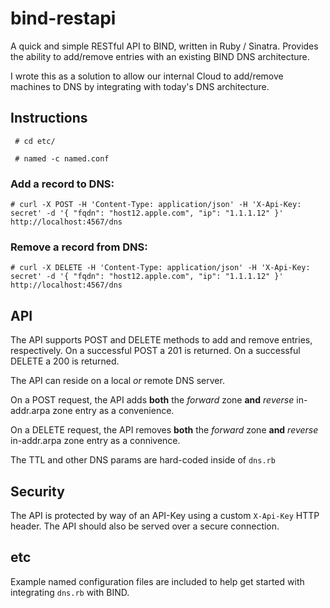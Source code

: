# bind-restapi

A quick and simple RESTful API to BIND, written in Ruby / Sinatra. Provides the ability to add/remove entries with an existing BIND DNS architecture.

I wrote this as a solution to allow our internal Cloud to add/remove machines to DNS by integrating with today's DNS architecture.

## Instructions
<code> # cd etc/ </code>

<code> # named -c named.conf </code>


### Add a record to DNS:

    # curl -X POST -H 'Content-Type: application/json' -H 'X-Api-Key: secret' -d '{ "fqdn": "host12.apple.com", "ip": "1.1.1.12" }' http://localhost:4567/dns

### Remove a record from DNS:

    # curl -X DELETE -H 'Content-Type: application/json' -H 'X-Api-Key: secret' -d '{ "fqdn": "host12.apple.com", "ip": "1.1.1.12" }' http://localhost:4567/dns

## API
The API supports POST and DELETE methods to add and remove entries, respectively. On a successful POST a 201 is returned. On a successful DELETE a 200 is returned. 

The API can reside on a local *or* remote DNS server.

On a POST request, the API adds **both** the *forward* zone **and** *reverse* in-addr.arpa zone entry as a convenience. 

On a DELETE request, the API removes **both** the *forward* zone **and** *reverse* in-addr.arpa zone entry as a connivence. 

The TTL and other DNS params are hard-coded inside of <code>dns.rb</code>

## Security
The API is protected by way of an API-Key using a custom <code>X-Api-Key</code> HTTP header. The API should also be served over a secure connection. 

## etc
Example named configuration files are included to help get started with integrating <code>dns.rb</code> with BIND.
